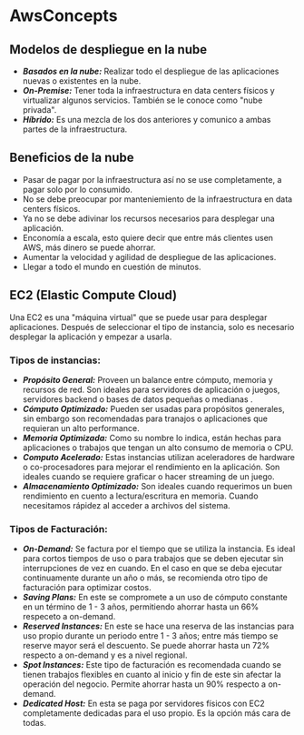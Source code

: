 # AwsConcepts
## Modelos de despliegue en la nube
- *__Basados en la nube:__* Realizar todo el despliegue de las aplicaciones nuevas o existentes en la nube.
- *__On-Premise:__* Tener toda la infraestructura en data centers físicos y virtualizar algunos servicios. También se le conoce como "nube privada".
- *__Híbrido:__* Es una mezcla de los dos anteriores y comunico a ambas partes de la infraestructura.

## Beneficios de la nube
- Pasar de pagar por la infraestructura así no se use completamente, a pagar solo por lo consumido.
- No se debe preocupar por manteniemiento de la infraestructura en data centers físicos.
- Ya no se debe adivinar los recursos necesarios para desplegar una aplicación.
- Enconomía a escala, esto quiere decir que entre más clientes usen AWS, más dinero se puede ahorrar.
- Aumentar la velocidad y agilidad de despliegue de las aplicaciones.
- Llegar a todo el mundo en cuestión de minutos.
  
## EC2 (Elastic Compute Cloud)
Una EC2 es una "máquina virtual" que se puede usar para desplegar aplicaciones. Después de seleccionar el tipo de instancia, solo es necesario desplegar la aplicación y empezar a usarla.

### Tipos de instancias:
- *__Propósito General:__* Proveen un balance entre cómputo, memoria y recursos de red. Son ideales para servidores de aplicación o juegos, servidores backend o bases de datos pequeñas o medianas .
- *__Cómputo Optimizado:__* Pueden ser usadas para propósitos generales, sin embargo son recomendadas para tranajos o aplicaciones que requieran un alto performance.
- *__Memoria Optimizada:__* Como su nombre lo indica, están hechas para aplicaciones o trabajos que tengan un alto consumo de memoria o CPU.
- *__Computo Acelerado:__* Estas instancias utilizan aceleradores de hardware o co-procesadores para mejorar el rendimiento en la aplicación. Son ideales cuando se requiere graficar o hacer streaming de un juego.
- *__Almacenamiento Optimizado:__* Son ideales cuando requerimos un buen rendimiento en cuento a lectura/escritura en memoria. Cuando necesitamos rápidez al acceder a archivos del sistema.

### Tipos de Facturación:
- *__On-Demand:__* Se factura por el tiempo que se utiliza la instancia. Es ideal para cortos tiempos de uso o para trabajos que se deben ejecutar sin interrupciones de vez en cuando. En el caso en que se deba ejecutar continuamente durante un año o más, se recomienda otro tipo de facturación para optimizar costos.
- *__Saving Plans:__* En este se compromete a un uso de cómputo constante en un término de 1 - 3 años, permitiendo ahorrar hasta un 66% respeceto a on-demand.
- *__Reserved Instances:__* En este se hace una reserva de las instancias para uso propio durante un periodo entre 1 - 3 años; entre más tiempo se reserve mayor será el descuento. Se puede ahorrar hasta un 72% respecto a on-demand y es a nivel regional.
- *__Spot Instances:__* Este tipo de facturación es recomendada cuando se tienen trabajos flexibles en cuanto al inicio y fin de este sin afectar la operación del negocio. Permite ahorrar hasta un 90% respecto a on-demand.
- *__Dedicated Host:__* En esta se paga por servidores físicos con EC2 completamente dedicadas para el uso propio. Es la opción más cara de todas.
 